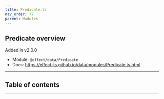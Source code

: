 ```yaml
---
title: Predicate.ts
nav_order: 77
parent: Modules
---
```


## Predicate overview

Added in v2.0.0

- Module: `@effect/data/Predicate`
- Docs: https://effect-ts.github.io/data/modules/Predicate.ts.html

---

<h2 class="text-delta">Table of contents</h2>

---
